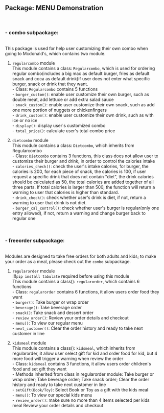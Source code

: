 ## Package: MENU Demonstration
<br/>

### - combo subpackage:
<br/>This package is used for help user customizing their own combo when going to Mcdonald's, which contains two module.

1. `regularcombo` module
<br/>This module contains a class: `Regularcombo`, which is used for ordering regular combo(includes a big mac as default burger, fries as default snack and coca as default drink)if user does not enter what specific burger, snack or drink that they want.
<br/> - Class: `Regularcombo` contains 5 functions
<br/> - `burger_custom()`: enable user customize their own burger, such as double meat, add lettuce or add extra salad sauce
<br/> - `snack_custom()`: enable user customize their own snack, such as add one more portion of nuggets or chickenfingers
<br/> - `drink_custom()`: enable user customize their own drink, such as with ice or no ice
<br/> - `display()`: display user's customized combo
<br/> - `total_price()`: calculate user's total combo price

2. `dietcombo` module
<br/>This module contains a class: `Dietcombo`, which inherits from Regularcombo 
<br/> - Class: `Dietcombo` contains 3 functions, this class does not allow user to customize their burger and drink, in order to control the calories intake
<br/> - `calories_check()`: check the user's intake calories, for burger, the calories is 200, for each piece of snack, the calories is 100, if user request a specific drink that does not contain "diet", the drink calories should be calculated as 50, the total calories are added together of all three parts. If total calories is larger than 500, the function will return a warning to user that calories is higher than standard.
<br/> - `drink_check()`: check whether user's drink is diet, if not, return a warning to user that drink is not diet.
<br/> - `burger_cal_control()`: check whether user's burger is regular(only one entry allowed), if not, return a warning and change burger back to regular one
<br/>

### - freeorder subpackage:
<br/>Modules are designed to take free orders for both adults and kids; to make your order as a meal, please check out the `combo` subpackage.

1. `regularorder` module
<br/>!!!`pip install tabulate` required before using this module
<br/>This module contains a class(): `regularorder`, which contains 6 functions
<br/> - Class: `regularorder` contains 6 functions, it allow users order food they want
<br/> - `burger()`: Take burger or wrap order
<br/> - `beverage()`: Take beverage order
<br/> - `snack()`: Take snack and dessert order
<br/> - `review_order()`: Review your order details and checkout
<br/> - `menu()`: To view our regular menu
<br/> - `next_customer()`: Clear the order history and ready to take next customer in line

2. `kidsmeal` module
<br/>This module contains a class(): `kidsmeal`, which inherits from regularorder, it allow user select gift for kid and order food for kid, but 4 more food will trigger a warning when review the order
<br/> - Class: `kidsmeal` contains 3 functions, it allow users order children's food and set gift they want
<br/> - Methods inherited from class in regularorder module: Take burger or wrap order; Take beverage order; Take snack order; Clear the order history and ready to take next customer in line
<br/> - `setGift(Book/Toy)`: Select Book or Toy as a gift with the kids meal
<br/> - `menu()`: To view our special kids menu
<br/> - `review_order()`: make sure no more than 4 items selected per kids meal Review your order details and checkout
